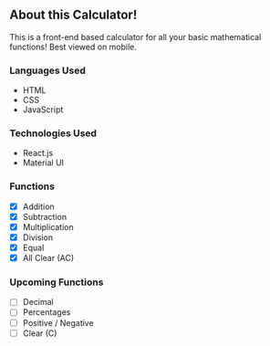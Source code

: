 ## About this Calculator!
This is a front-end based calculator for all your basic mathematical functions! Best viewed on mobile.

### Languages Used
* HTML
* CSS
* JavaScript

### Technologies Used
* React.js
* Material UI

### Functions
- [x] Addition
- [x] Subtraction
- [x] Multiplication
- [x] Division
- [x] Equal
- [x] All Clear (AC)

### Upcoming Functions
- [ ] Decimal
- [ ] Percentages
- [ ] Positive / Negative
- [ ] Clear (C)
